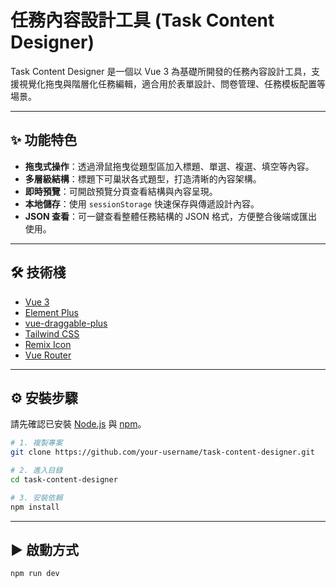 # 任務內容設計工具 (Task Content Designer)

Task Content Designer 是一個以 Vue 3 為基礎所開發的任務內容設計工具，支援視覺化拖曳與階層化任務編輯，適合用於表單設計、問卷管理、任務模板配置等場景。

---

## ✨ 功能特色

- **拖曳式操作**：透過滑鼠拖曳從題型區加入標題、單選、複選、填空等內容。
- **多層級結構**：標題下可巢狀各式題型，打造清晰的內容架構。
- **即時預覽**：可開啟預覽分頁查看結構與內容呈現。
- **本地儲存**：使用 `sessionStorage` 快速保存與傳遞設計內容。
- **JSON 查看**：可一鍵查看整體任務結構的 JSON 格式，方便整合後端或匯出使用。

---

## 🛠️ 技術棧

- [Vue 3](https://vuejs.org/)
- [Element Plus](https://element-plus.org/)
- [vue-draggable-plus](https://github.com/SortableJS/vue-draggable-next)
- [Tailwind CSS](https://tailwindcss.com/)
- [Remix Icon](https://remixicon.com/)
- [Vue Router](https://router.vuejs.org/)

---

## ⚙️ 安裝步驟

請先確認已安裝 [Node.js](https://nodejs.org/) 與 [npm](https://www.npmjs.com/)。

```bash
# 1. 複製專案
git clone https://github.com/your-username/task-content-designer.git

# 2. 進入目錄
cd task-content-designer

# 3. 安裝依賴
npm install
```

---

## ▶️ 啟動方式

```bash
npm run dev
```
